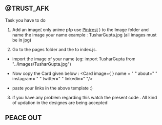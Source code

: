 ## @TRUST_AFK

Task you have to do

1. Add an image( only anime pfp use [Pintrest](https://in.pinterest.com/) ) to the Image folder and name the image your name 
  example : TusharGupta.jpg (all images must be in jpg)


2. Go to the pages folder and the to index.js. 
  
- import the image of your name (eg: import TusharGupta from "../Images/TusharGupta.jpg")
  
- Now copy the Card given below : <Card image={   } name = " " about=" " instagram= "  "  twitter="  " linkedin="  "/>
   
- paste your links in the above template :) 


3. if you have any problem regarding this watch the present code . All kind of updation in the designes are being accepted

## PEACE OUT

